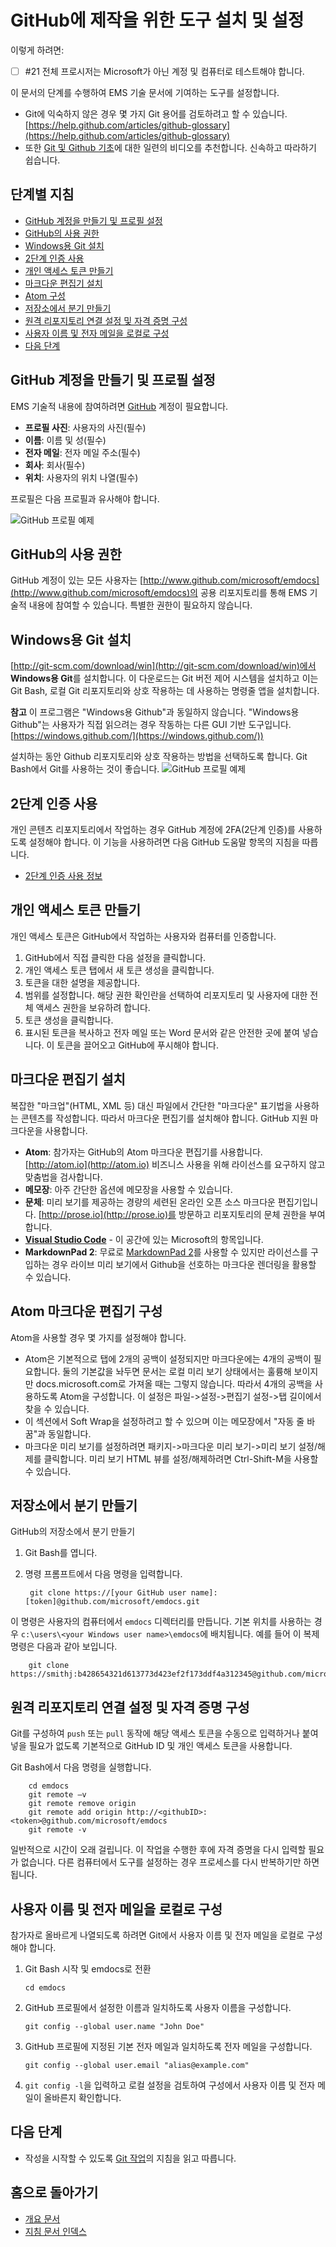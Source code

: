 <properties pageTitle="GitHub에 제작을 위한 도구 설치 및 설정" description="GitHub에서 EMS 콘텐츠를 제작하기 위해 설정한 도구 및 단계입니다." services="contributor-guide" documentationCenter="" authors="v-jocgar" manager="robmazz" />

<tags ms.service="contributor-guide" ms.devlang="" ms.topic="article" ms.tgt_pltfrm="" ms.workload="" ms.date="02/25/2016" ms.author="v-jocgar" />

# GitHub에 제작을 위한 도구 설치 및 설정
이렇게 하려면:
- [ ] #21 전체 프로시저는 Microsoft가 아닌 계정 및 컴퓨터로 테스트해야 합니다. 

이 문서의 단계를 수행하여 EMS 기술 문서에 기여하는 도구를 설정합니다. 

- Git에 익숙하지 않은 경우 몇 가지 Git 용어를 검토하려고 할 수 있습니다. [https://help.github.com/articles/github-glossary](https://help.github.com/articles/github-glossary)
- 또한 [Git 및 Github 기초](https://www.youtube.com/playlist?list=PLg7s6cbtAD15G8lNyoaYDuKZSKyJrgwB-)에 대한 일련의 비디오를 추천합니다. 신속하고 따라하기 쉽습니다.  

## 단계별 지침

- [GitHub 계정을 만들기 및 프로필 설정](#create-a-github-account-and-set-up-your-profile)
- [GitHub의 사용 권한](#permissions-in-github)
- [Windows용 Git 설치](#install-git-for-windows)
- [2단계 인증 사용](#enable-two-factor-authentication)
- [개인 액세스 토큰 만들기](#create-a-personal-access-token)
- [마크다운 편집기 설치](#install-a-markdown-editor)
- [Atom 구성](#configure-atom)
- [저장소에서 분기 만들기](#create-a-branch-from-the-repository)
- [원격 리포지토리 연결 설정 및 자격 증명 구성](#set-remote-repository-connection-and-configure-credentials)
- [사용자 이름 및 전자 메일을 로컬로 구성](#configure-your-user-name-and-email-locally)
- [다음 단계](#next-steps)

## GitHub 계정을 만들기 및 프로필 설정

EMS 기술적 내용에 참여하려면 [GitHub](http://www.github.com) 계정이 필요합니다.

- **프로필 사진**: 사용자의 사진(필수)
- **이름**: 이름 및 성(필수)
- **전자 메일**: 전자 메일 주소(필수)
- **회사**: 회사(필수)
- **위치**: 사용자의 위치 나열(필수)

프로필은 다음 프로필과 유사해야 합니다.

 ![GitHub 프로필 예제](./media/githubprofile.png)

## GitHub의 사용 권한

GitHub 계정이 있는 모든 사용자는 [http://www.github.com/microsoft/emdocs](http://www.github.com/microsoft/emdocs)의 공용 리포지토리를 통해 EMS 기술적 내용에 참여할 수 있습니다. 특별한 권한이 필요하지 않습니다.

## Windows용 Git 설치

[http://git-scm.com/download/win](http://git-scm.com/download/win)에서 **Windows용 Git**를 설치합니다. 이 다운로드는 Git 버전 제어 시스템을 설치하고 이는 Git Bash, 로컬 Git 리포지토리와 상호 작용하는 데 사용하는 명령줄 앱을 설치합니다.

**참고**
이 프로그램은 "Windows용 Github"과 동일하지 않습니다. "Windows용 Github"는 사용자가 직접 읽으려는 경우 작동하는 다른 GUI 기반 도구입니다. [https://windows.github.com/](https://windows.github.com/)) 

설치하는 동안 Github 리포지토리와 상호 작용하는 방법을 선택하도록 합니다. Git Bash에서 Git를 사용하는 것이 좋습니다. 
 ![GitHub 프로필 예제](./media/gitbashinstall.png)

## 2단계 인증 사용

개인 콘텐츠 리포지토리에서 작업하는 경우 GitHub 계정에 2FA(2단계 인증)를 사용하도록 설정해야 합니다. 이 기능을 사용하려면 다음 GitHub 도움말 항목의 지침을 따릅니다.

- [2단계 인증 사용 정보](https://help.github.com/articles/about-two-factor-authentication/)

## 개인 액세스 토큰 만들기
개인 액세스 토큰은 GitHub에서 작업하는 사용자와 컴퓨터를 인증합니다.
1. GitHub에서 직접 클릭한 다음 설정을 클릭합니다.
2. 개인 액세스 토큰 탭에서 새 토큰 생성을 클릭합니다.
3. 토큰을 대한 설명을 제공합니다. 
4. 범위를 설정합니다. 해당 권한 확인란을 선택하여 리포지토리 및 사용자에 대한 전체 액세스 권한을 보유하려 합니다.
5. 토큰 생성을 클릭합니다.
6. 표시된 토큰을 복사하고 전자 메일 또는 Word 문서와 같은 안전한 곳에 붙여 넣습니다. 이 토큰을 끌어오고 GitHub에 푸시해야 합니다.

## 마크다운 편집기 설치

복잡한 "마크업"(HTML, XML 등) 대신 파일에서 간단한 "마크다운" 표기법을 사용하는 콘텐츠를 작성합니다. 따라서 마크다운 편집기를 설치해야 합니다. GitHub 지원 마크다운을 사용합니다. 

- **Atom**: 참가자는 GitHub의 Atom 마크다운 편집기를 사용합니다. [http://atom.io](http://atom.io) 비즈니스 사용을 위해 라이선스를 요구하지 않고 맞춤법을 검사합니다. 
- **메모장**: 아주 간단한 옵션에 메모장을 사용할 수 있습니다.
- **문체**: 미리 보기를 제공하는 경량의 세련된 온라인 오픈 소스 마크다운 편집기입니다. [http://prose.io](http://prose.io)를 방문하고 리포지토리의 문체 권한을 부여합니다.
- **[Visual Studio Code](https://www.visualstudio.com/products/code-vs.aspx)** - 이 공간에 있는 Microsoft의 항목입니다.
- **MarkdownPad 2**: 무료로 [MarkdownPad 2](http://markdownpad.com/)를 사용할 수 있지만 라이선스를 구입하는 경우 라이브 미리 보기에서 Github을 선호하는 마크다운 렌더링을 활용할 수 있습니다.  

## Atom 마크다운 편집기 구성

Atom을 사용할 경우 몇 가지를 설정해야 합니다.

- Atom은 기본적으로 탭에 2개의 공백이 설정되지만 마크다운에는 4개의 공백이 필요합니다. 둘의 기본값을 놔두면 문서는 로컬 미리 보기 상태에서는 훌륭해 보이지만 docs.microsoft.com로 가져올 때는 그렇지 않습니다. 따라서 4개의 공백을 사용하도록 Atom을 구성합니다. 이 설정은 파일->설정->편집기 설정->탭 길이에서 찾을 수 있습니다. 
- 이 섹션에서 Soft Wrap을 설정하려고 할 수 있으며 이는 메모장에서 "자동 줄 바꿈"과 동일합니다. 
- 마크다운 미리 보기를 설정하려면 패키지->마크다운 미리 보기->미리 보기 설정/해제를 클릭합니다. 미리 보기 HTML 뷰를 설정/해제하려면 Ctrl-Shift-M을 사용할 수 있습니다. 

## 저장소에서 분기 만들기

GitHub의 저장소에서 분기 만들기 

1. Git Bash를 엽니다. 
2. 명령 프롬프트에서 다음 명령을 입력합니다. 

        git clone https://[your GitHub user name]:[token]@github.com/microsoft/emdocs.git

이 명령은 사용자의 컴퓨터에서 `emdocs` 디렉터리를 만듭니다.  기본 위치를 사용하는 경우 `c:\users\<your Windows user name>\emdocs`에 배치됩니다. 예를 들어 이 복제 명령은 다음과 같아 보입니다.

        git clone https://smithj:b428654321d613773d423ef2f173ddf4a312345@github.com/microsoft/emdocs.git  

## 원격 리포지토리 연결 설정 및 자격 증명 구성

Git를 구성하여 `push` 또는 `pull` 동작에 해당 액세스 토큰을 수동으로 입력하거나 붙여 넣을 필요가 없도록 기본적으로 GitHub ID 및 개인 액세스 토큰을 사용합니다. 

Git Bash에서 다음 명령을 실행합니다.

        cd emdocs
        git remote –v 
        git remote remove origin
        git remote add origin http://<githubID>:<token>@github.com/microsoft/emdocs
        git remote -v

일반적으로 시간이 오래 걸립니다. 이 작업을 수행한 후에 자격 증명을 다시 입력할 필요가 없습니다. 다른 컴퓨터에서 도구를 설정하는 경우 프로세스를 다시 반복하기만 하면 됩니다.

## 사용자 이름 및 전자 메일을 로컬로 구성

참가자로 올바르게 나열되도록 하려면 Git에서 사용자 이름 및 전자 메일을 로컬로 구성해야 합니다.

1. Git Bash 시작 및 emdocs로 전환
   ````
   cd emdocs
   ````
2. GitHub 프로필에서 설정한 이름과 일치하도록 사용자 이름을 구성합니다.

    ````
    git config --global user.name "John Doe"
    ````
3. GitHub 프로필에 지정된 기본 전자 메일과 일치하도록 전자 메일을 구성합니다.

    ````
    git config --global user.email "alias@example.com"
    ````
4. `git config -l`을 입력하고 로컬 설정을 검토하여 구성에서 사용자 이름 및 전자 메일이 올바른지 확인합니다.

## 다음 단계

- 작성을 시작할 수 있도록 [Git 작업](./work-with-git.md)의 지침을 읽고 따릅니다.


## 홈으로 돌아가기

- [개요 문서](./../README.md)
- [지침 문서 인덱스](./contributor-guide-index.md)


<!--Anchors-->
[Create a GitHub account and set up your profile]: #create-a-github-account-and-set-up-your-profile
[Permissions in GitHub]: #permissions-in-github
[Install Git for Windows]: #install-git-for-windows
[Enable two-factor authentication]: #enable-two-factor-authentication
[Create a personal access token]: #create-a-personal-access-token
[Install a markdown editor]: #install-a-markdown-editor
[Configure Atom]:#configure-atom
[Create a branch from the repository]: #create-a-branch-from-the-repository
[Set remote repository connection and configure credentials]: #set-remote-repository-connection-and-configure-credentials
[Configure your user name and email locally]: #configure-your-user-name-and-email-locally
[Next steps]: #next-steps

<!--HONumber=Mar16_HO1-->


